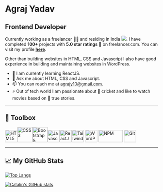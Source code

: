# Agraj Yadav

## Frontend Developer

Currently working as a freelancer 👨‍💻 and residing in India <img src="https://raw.githubusercontent.com/yammadev/flag-icons/master/png/IN.png" />. I have completed **100+** projects with **5.0 star ratings** 🌟 on freelancer.com.  You can visit my profile [**here**](https://freelancer.com/u/agrajyadav "here").

Other than building websites in HTML, CSS and Javascript I also have good experience in building and maintaining websites in WordPress.

- 🌱 I am currently learning ReactJS.
- 💬 Ask me about HTML, CSS and Javascript.
- 📫 You can reach me at [agrajy10@gmail.com](mailto:agrajy10@gmail.com "agrajy10@gmail.com").
- ⚡ Out of tech world I am passionate about 🏏 cricket and like to watch movies based on  🎦 true stories.

---

## 🧰 Toolbox

<img src="https://cdn.worldvectorlogo.com/logos/html-1.svg" alt="HTML5" width="40" height="40"  /><img src="https://cdn.worldvectorlogo.com/logos/css-3.svg" alt="CSS3" width="50" height="50"  /><img src="https://cdn.worldvectorlogo.com/logos/bootstrap-5-1.svg" width="50" height="50" alt="Bootstrap 5" /><img src="https://cdn.worldvectorlogo.com/logos/javascript-1.svg" alt="Javascript" width="40" height="40"  /><img src="https://cdn.worldvectorlogo.com/logos/react-2.svg" alt="ReactJS" width="40" height="40"  /><img src="https://cdn.worldvectorlogo.com/logos/tailwindcss.svg" alt="Tailwind CSS" width="40" height="40"  />  <img src="https://cdn.worldvectorlogo.com/logos/wordpress-blue.svg" alt="WordPress" width="40" height="40"  /> <img src="https://cdn.worldvectorlogo.com/logos/npm.svg" alt="NPM" width="80" height="40"  />    <img src="https://cdn.worldvectorlogo.com/logos/git-icon.svg" alt="Git" width="40" height="40"  /> 

---

## &#x1f4c8; My GitHub Stats


[![Top Langs](https://github-readme-stats.vercel.app/api/top-langs/?username=agrajy10&hide=java,html,css&theme=radical)](https://github.com/anuraghazra/github-readme-stats)

[![Catalin's GitHub stats](https://github-readme-stats.vercel.app/api?username=agrajy10&theme=radical)](https://github.com/anuraghazra/github-readme-stats)



